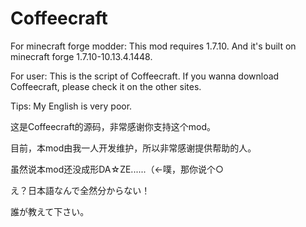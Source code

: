 # Coffeecraft

For minecraft forge modder: This mod requires 1.7.10. And it's built on minecraft forge 1.7.10-10.13.4.1448.

For user: This is the script of Coffeecraft. If you wanna download Coffeecraft, please check it on the other sites.

Tips: My English is very poor.

这是Coffeecraft的源码，非常感谢你支持这个mod。

目前，本mod由我一人开发维护，所以非常感谢提供帮助的人。

虽然说本mod还没成形DA☆ZE......（←噗，那你说个○

え？日本語なんで全然分からない！

誰が教えて下さい。